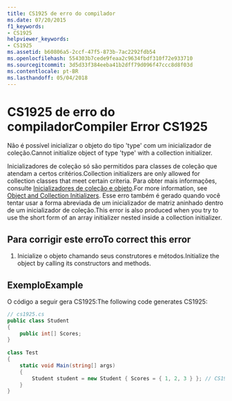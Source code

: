 ```yaml
---
title: CS1925 de erro do compilador
ms.date: 07/20/2015
f1_keywords:
- CS1925
helpviewer_keywords:
- CS1925
ms.assetid: b60806a5-2ccf-47f5-873b-7ac2292fdb54
ms.openlocfilehash: 554303b7cede9feaa2c9634fbdf310f72e933710
ms.sourcegitcommit: 3d5d33f384eeba41b2dff79d096f47ccc8d8f03d
ms.contentlocale: pt-BR
ms.lasthandoff: 05/04/2018
---
```

# <a name="compiler-error-cs1925"></a><span data-ttu-id="cfbf5-102">CS1925 de erro do compilador</span><span class="sxs-lookup"><span data-stu-id="cfbf5-102">Compiler Error CS1925</span></span>
<span data-ttu-id="cfbf5-103">Não é possível inicializar o objeto do tipo 'type' com um inicializador de coleção.</span><span class="sxs-lookup"><span data-stu-id="cfbf5-103">Cannot initialize object of type 'type' with a collection initializer.</span></span>  
  
 <span data-ttu-id="cfbf5-104">Inicializadores de coleção só são permitidos para classes de coleção que atendam a certos critérios.</span><span class="sxs-lookup"><span data-stu-id="cfbf5-104">Collection initializers are only allowed for collection classes that meet certain criteria.</span></span> <span data-ttu-id="cfbf5-105">Para obter mais informações, consulte [Inicializadores de coleção e objeto](../../csharp/programming-guide/classes-and-structs/object-and-collection-initializers.md).</span><span class="sxs-lookup"><span data-stu-id="cfbf5-105">For more information, see [Object and Collection Initializers](../../csharp/programming-guide/classes-and-structs/object-and-collection-initializers.md).</span></span> <span data-ttu-id="cfbf5-106">Esse erro também é gerado quando você tentar usar a forma abreviada de um inicializador de matriz aninhado dentro de um inicializador de coleção.</span><span class="sxs-lookup"><span data-stu-id="cfbf5-106">This error is also produced when you try to use the short form of an array initializer nested inside a collection initializer.</span></span>  
  
## <a name="to-correct-this-error"></a><span data-ttu-id="cfbf5-107">Para corrigir este erro</span><span class="sxs-lookup"><span data-stu-id="cfbf5-107">To correct this error</span></span>  
  
1.  <span data-ttu-id="cfbf5-108">Inicialize o objeto chamando seus construtores e métodos.</span><span class="sxs-lookup"><span data-stu-id="cfbf5-108">Initialize the object by calling its constructors and methods.</span></span>  
  
## <a name="example"></a><span data-ttu-id="cfbf5-109">Exemplo</span><span class="sxs-lookup"><span data-stu-id="cfbf5-109">Example</span></span>  
 <span data-ttu-id="cfbf5-110">O código a seguir gera CS1925:</span><span class="sxs-lookup"><span data-stu-id="cfbf5-110">The following code generates CS1925:</span></span>  
  
```csharp  
// cs1925.cs  
public class Student  
{  
    public int[] Scores;  
}  
  
class Test  
{  
    static void Main(string[] args)  
    {  
        Student student = new Student { Scores = { 1, 2, 3 } }; // CS1925  
    }  
}  
```
